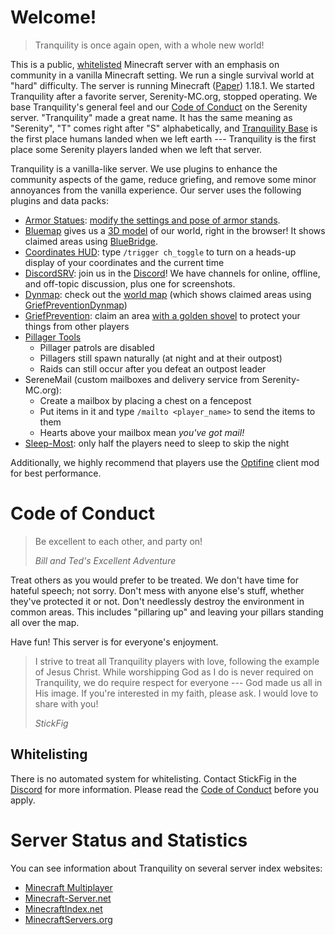 # Welcome!

> Tranquility is once again open, with a whole new world!

This is a public, [whitelisted](#whitelisting) Minecraft server with an emphasis on community in a vanilla Minecraft setting.
We run a single survival world at "hard" difficulty.
The server is running Minecraft ([Paper](https://papermc.io)) 1.18.1.
We started Tranquility after a favorite server, Serenity-MC.org, stopped operating.
We base Tranquility's general feel and our [Code of Conduct](#code-of-conduct) on the Serenity server.
"Tranquility" made a great name.
It has the same meaning as "Serenity", "T" comes right after "S" alphabetically, and [Tranquility Base](https://en.wikipedia.org/wiki/Tranquility_Base) is the first place humans landed when we left earth --- Tranquility is the first place some Serenity players landed when we left that server.

Tranquility is a vanilla-like server.
We use plugins to enhance the community aspects of the game, reduce griefing, and remove some minor annoyances from the vanilla experience.
Our server uses the following plugins and data packs:

- [Armor Statues](https://vanillatweaks.net/picker/datapacks/): [modify the settings and pose of armor stands](https://hermitcraft.fandom.com/wiki/Armor_Statues_Datapack).
- [Bluemap](https://bluemap.bluecolored.de/) gives us a [3D model](https://tranquility.one/3d) of our world, right in the browser!
  It shows claimed areas using [BlueBridge](https://github.com/Mark-225/BlueBridge).
- [Coordinates HUD](https://vanillatweaks.net/picker/datapacks/): type `/trigger ch_toggle` to turn on a heads-up display of your coordinates and the current time
- [DiscordSRV](https://www.spigotmc.org/resources/discordsrv.18494/): join us in the [Discord](https://tranquility.one/discord)!
  We have channels for online, offline, and off-topic discussion, plus one for screenshots.
- [Dynmap](https://www.spigotmc.org/resources/dynmap.274/): check out the [world map](https://tranquility.one/map) (which shows claimed areas using [GriefPreventionDynmap](https://github.com/leahshields95/GriefPreventionDynmap))
- [GriefPrevention](https://github.com/TechFortress/GriefPrevention/): claim an area [with a golden shovel](https://www.youtube.com/watch?v=VDsjXB-BaE0) to protect your things from other players
- [Pillager Tools](https://vanillatweaks.net/picker/datapacks/)
  - Pillager patrols are disabled
  - Pillagers still spawn naturally (at night and at their outpost)
  - Raids can still occur after you defeat an outpost leader
- SereneMail (custom mailboxes and delivery service from Serenity-MC.org):
  - Create a mailbox by placing a chest on a fencepost
  - Put items in it and type `/mailto <player_name>` to send the items to them
  - Hearts above your mailbox mean _you've got mail!_
- [Sleep-Most](https://www.spigotmc.org/resources/sleep-most-1-8-1-16-1-configurable-messages-and-percentage.60623/): only half the players need to sleep to skip the night

Additionally, we highly recommend that players use the [Optifine](https://optifine.net/) client mod for best performance.

# Code of Conduct

> Be excellent to each other, and party on!
>
> _Bill and Ted's Excellent Adventure_

Treat others as you would prefer to be treated.
We don't have time for hateful speech; not sorry.
Don't mess with anyone else's stuff, whether they've protected it or not.
Don't needlessly destroy the environment in common areas.
This includes "pillaring up" and leaving your pillars standing all over the map.

Have fun!
This server is for everyone's enjoyment.

> I strive to treat all Tranquility players with love, following the example of Jesus Christ.
> While worshipping God as I do is never required on Tranquility, we do require respect for everyone --- God made us all in His image.
> If you're interested in my faith, please ask.
> I would love to share with you!
>
> _StickFig_

## Whitelisting

There is no automated system for whitelisting.
Contact StickFig in the [Discord](discord) for more information.
Please read the [Code of Conduct](#code-of-conduct) before you apply.

# Server Status and Statistics

You can see information about Tranquility on several server index websites:

- [Minecraft Multiplayer](https://minecraft-mp.com/server-s229241)
- [Minecraft-Server.net](https://minecraft-server.net/details/tranquility/)
- [MinecraftIndex.net](https://minecraftindex.net/server/115)
- [MinecraftServers.org](https://minecraftservers.org/server/559407)
